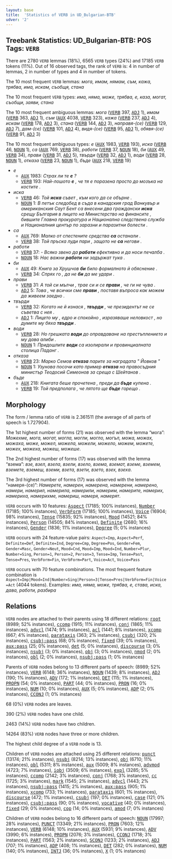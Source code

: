 ```yaml
---
layout: base
title:  'Statistics of VERB in UD_Bulgarian-BTB'
udver: '2'
---
```


## Treebank Statistics: UD_Bulgarian-BTB: POS Tags: `VERB`

There are 2780 `VERB` lemmas (18%), 6565 `VERB` types (24%) and 17185 `VERB` tokens (11%).
Out of 16 observed tags, the rank of `VERB` is: 4 in number of lemmas, 2 in number of types and 4 in number of tokens.

The 10 most frequent `VERB` lemmas: <em>мога, имам, нямам, съм, кажа, трябва, има, искам, съобщя, стана</em>

The 10 most frequent `VERB` types:  <em>има, няма, може, трябва, е, каза, могат, съобщи, заяви, стана</em>

The 10 most frequent ambiguous lemmas: <em>мога</em> (<tt><a href="bg_btb-pos-VERB.html">VERB</a></tt> 397, <tt><a href="bg_btb-pos-ADJ.html">ADJ</a></tt> 1), <em>имам</em> (<tt><a href="bg_btb-pos-VERB.html">VERB</a></tt> 363, <tt><a href="bg_btb-pos-ADJ.html">ADJ</a></tt> 1), <em>съм</em> (<tt><a href="bg_btb-pos-AUX.html">AUX</a></tt> 4038, <tt><a href="bg_btb-pos-VERB.html">VERB</a></tt> 323), <em>кажа</em> (<tt><a href="bg_btb-pos-VERB.html">VERB</a></tt> 237, <tt><a href="bg_btb-pos-ADJ.html">ADJ</a></tt> 4), <em>искам</em> (<tt><a href="bg_btb-pos-VERB.html">VERB</a></tt> 178, <tt><a href="bg_btb-pos-ADJ.html">ADJ</a></tt> 3), <em>стана</em> (<tt><a href="bg_btb-pos-VERB.html">VERB</a></tt> 144, <tt><a href="bg_btb-pos-ADJ.html">ADJ</a></tt> 3), <em>направя-(се)</em> (<tt><a href="bg_btb-pos-VERB.html">VERB</a></tt> 129, <tt><a href="bg_btb-pos-ADJ.html">ADJ</a></tt> 7), <em>дам-(се)</em> (<tt><a href="bg_btb-pos-VERB.html">VERB</a></tt> 101, <tt><a href="bg_btb-pos-ADJ.html">ADJ</a></tt> 4), <em>видя-(се)</em> (<tt><a href="bg_btb-pos-VERB.html">VERB</a></tt> 95, <tt><a href="bg_btb-pos-ADJ.html">ADJ</a></tt> 1), <em>обявя-(се)</em> (<tt><a href="bg_btb-pos-VERB.html">VERB</a></tt> 91, <tt><a href="bg_btb-pos-ADJ.html">ADJ</a></tt> 3)

The 10 most frequent ambiguous types:  <em>е</em> (<tt><a href="bg_btb-pos-AUX.html">AUX</a></tt> 1983, <tt><a href="bg_btb-pos-VERB.html">VERB</a></tt> 193), <em>иска</em> (<tt><a href="bg_btb-pos-VERB.html">VERB</a></tt> 46, <tt><a href="bg_btb-pos-NOUN.html">NOUN</a></tt> 1), <em>са</em> (<tt><a href="bg_btb-pos-AUX.html">AUX</a></tt> 769, <tt><a href="bg_btb-pos-VERB.html">VERB</a></tt> 38), <em>работи</em> (<tt><a href="bg_btb-pos-VERB.html">VERB</a></tt> 37, <tt><a href="bg_btb-pos-NOUN.html">NOUN</a></tt> 18), <em>би</em> (<tt><a href="bg_btb-pos-AUX.html">AUX</a></tt> 49, <tt><a href="bg_btb-pos-VERB.html">VERB</a></tt> 34), <em>прави</em> (<tt><a href="bg_btb-pos-VERB.html">VERB</a></tt> 31, <tt><a href="bg_btb-pos-ADJ.html">ADJ</a></tt> 5), <em>твърди</em> (<tt><a href="bg_btb-pos-VERB.html">VERB</a></tt> 32, <tt><a href="bg_btb-pos-ADJ.html">ADJ</a></tt> 1), <em>води</em> (<tt><a href="bg_btb-pos-VERB.html">VERB</a></tt> 28, <tt><a href="bg_btb-pos-NOUN.html">NOUN</a></tt> 1), <em>отказа</em> (<tt><a href="bg_btb-pos-VERB.html">VERB</a></tt> 23, <tt><a href="bg_btb-pos-NOUN.html">NOUN</a></tt> 1), <em>бъде</em> (<tt><a href="bg_btb-pos-AUX.html">AUX</a></tt> 218, <tt><a href="bg_btb-pos-VERB.html">VERB</a></tt> 19)


* <em>е</em>
  * <tt><a href="bg_btb-pos-AUX.html">AUX</a></tt> 1983: <em>Страх ли те <b>е</b> ?</em>
  * <tt><a href="bg_btb-pos-VERB.html">VERB</a></tt> 193: <em>Най-лошото <b>е</b> , че тя е поразена просто до мозъка на костите .</em>
* <em>иска</em>
  * <tt><a href="bg_btb-pos-VERB.html">VERB</a></tt> 46: <em>Той <b>иска</b> съвет , към кого да се обърне .</em>
  * <tt><a href="bg_btb-pos-NOUN.html">NOUN</a></tt> 1: <em>В петък следобед в съда в канадския град Ванкувър и американския Саут Бент са внесени два граждански <b>иска</b> срещу България в лицето на Министерство на финансите , бившите Главна прокуратура и Национална следствена служба и Националния център по заразни и паразитни болести .</em>
* <em>са</em>
  * <tt><a href="bg_btb-pos-AUX.html">AUX</a></tt> 769: <em>Малко от спестените средства <b>са</b> останали .</em>
  * <tt><a href="bg_btb-pos-VERB.html">VERB</a></tt> 38: <em>Той пръска луди пари , защото не <b>са</b> негови .</em>
* <em>работи</em>
  * <tt><a href="bg_btb-pos-VERB.html">VERB</a></tt> 37: <em>- Всяко звено да <b>работи</b> ефективно и да носи печалба .</em>
  * <tt><a href="bg_btb-pos-NOUN.html">NOUN</a></tt> 18: <em>Нас важни <b>работи</b> ни задържат тука .</em>
* <em>би</em>
  * <tt><a href="bg_btb-pos-AUX.html">AUX</a></tt> 49: <em>Книга за Хрушчов <b>би</b> било формалното й обяснение .</em>
  * <tt><a href="bg_btb-pos-VERB.html">VERB</a></tt> 34: <em>Спрях го , да не <b>би</b> да ме удари .</em>
* <em>прави</em>
  * <tt><a href="bg_btb-pos-VERB.html">VERB</a></tt> 31: <em>А той си мълчи , трае си и се <b>прави</b> , че ги не чува .</em>
  * <tt><a href="bg_btb-pos-ADJ.html">ADJ</a></tt> 5: <em>Това , че всички сме <b>прави</b> , поставя въпроса как можем да живеем заедно .</em>
* <em>твърди</em>
  * <tt><a href="bg_btb-pos-VERB.html">VERB</a></tt> 32: <em>Когато не й изнася , <b>твърди</b> , че президентът не се съветва с нея .</em>
  * <tt><a href="bg_btb-pos-ADJ.html">ADJ</a></tt> 1: <em>Лицето му , едро и спокойно , изразяваше неловкост , но думите му бяха <b>твърди</b> .</em>
* <em>води</em>
  * <tt><a href="bg_btb-pos-VERB.html">VERB</a></tt> 28: <em>Но грешката <b>води</b> до оправдаване на престъплението и му дава алиби .</em>
  * <tt><a href="bg_btb-pos-NOUN.html">NOUN</a></tt> 1: <em>Придошлите <b>води</b> са изолирали и провинциалната столица Паданг .</em>
* <em>отказа</em>
  * <tt><a href="bg_btb-pos-VERB.html">VERB</a></tt> 23: <em>Марко Семов <b>отказа</b> парите за наградата " Йовков "</em>
  * <tt><a href="bg_btb-pos-NOUN.html">NOUN</a></tt> 1: <em>Узунова посочи като пример <b>отказа</b> на правосъдния министър Теодосий Симеонов за среща с Шейтанов .</em>
* <em>бъде</em>
  * <tt><a href="bg_btb-pos-AUX.html">AUX</a></tt> 218: <em>Книгата беше прочетена , преди да <b>бъде</b> купена .</em>
  * <tt><a href="bg_btb-pos-VERB.html">VERB</a></tt> 19: <em>Той предполага , че лятото ще <b>бъде</b> горещо .</em>

## Morphology

The form / lemma ratio of `VERB` is 2.361511 (the average of all parts of speech is 1.727904).

The 1st highest number of forms (21) was observed with the lemma “мога”: <em>Можехме, мога, могат, могла, могли, могло, могъл, можа, можах, можаха, може, можел, можела, можели, можело, можем, можете, можех, можеха, можеш, можеше</em>.

The 2nd highest number of forms (17) was observed with the lemma “взема”: <em>взе, взел, взела, взели, взело, взема, вземат, вземе, вземем, вземете, вземеш, вземи, взета, взети, взето, взех, взеха</em>.

The 3rd highest number of forms (17) was observed with the lemma “намеря-(се)”: <em>Намерете, намерен, намерена, намерени, намерено, намери, намерил, намерила, намерили, намерим, намерите, намерих, намериха, намерихме, намериш, намеря, намерят</em>.

`VERB` occurs with 10 features: <tt><a href="bg_btb-feat-Aspect.html">Aspect</a></tt> (17185; 100% instances), <tt><a href="bg_btb-feat-Number.html">Number</a></tt> (17185; 100% instances), <tt><a href="bg_btb-feat-VerbForm.html">VerbForm</a></tt> (17185; 100% instances), <tt><a href="bg_btb-feat-Voice.html">Voice</a></tt> (16904; 98% instances), <tt><a href="bg_btb-feat-Tense.html">Tense</a></tt> (15835; 92% instances), <tt><a href="bg_btb-feat-Mood.html">Mood</a></tt> (14521; 84% instances), <tt><a href="bg_btb-feat-Person.html">Person</a></tt> (14505; 84% instances), <tt><a href="bg_btb-feat-Definite.html">Definite</a></tt> (2680; 16% instances), <tt><a href="bg_btb-feat-Gender.html">Gender</a></tt> (1836; 11% instances), <tt><a href="bg_btb-feat-Degree.html">Degree</a></tt> (5; 0% instances)

`VERB` occurs with 24 feature-value pairs: `Aspect=Imp`, `Aspect=Perf`, `Definite=Def`, `Definite=Ind`, `Degree=Cmp`, `Degree=Pos`, `Gender=Fem`, `Gender=Masc`, `Gender=Neut`, `Mood=Cnd`, `Mood=Imp`, `Mood=Ind`, `Number=Plur`, `Number=Sing`, `Person=1`, `Person=2`, `Person=3`, `Tense=Imp`, `Tense=Past`, `Tense=Pres`, `VerbForm=Fin`, `VerbForm=Part`, `Voice=Act`, `Voice=Pass`

`VERB` occurs with 70 feature combinations.
The most frequent feature combination is `Aspect=Imp|Mood=Ind|Number=Sing|Person=3|Tense=Pres|VerbForm=Fin|Voice=Act` (4044 tokens).
Examples: <em>има, няма, може, трябва, е, става, иска, дава, работи, разбира</em>


## Relations

`VERB` nodes are attached to their parents using 18 different relations: <tt><a href="bg_btb-dep-root.html">root</a></tt> (8989; 52% instances), <tt><a href="bg_btb-dep-ccomp.html">ccomp</a></tt> (1915; 11% instances), <tt><a href="bg_btb-dep-conj.html">conj</a></tt> (1865; 11% instances), <tt><a href="bg_btb-dep-advcl.html">advcl</a></tt> (1474; 9% instances), <tt><a href="bg_btb-dep-acl.html">acl</a></tt> (1441; 8% instances), <tt><a href="bg_btb-dep-xcomp.html">xcomp</a></tt> (667; 4% instances), <tt><a href="bg_btb-dep-parataxis.html">parataxis</a></tt> (363; 2% instances), <tt><a href="bg_btb-dep-csubj.html">csubj</a></tt> (320; 2% instances), <tt><a href="bg_btb-dep-csubj-pass.html">csubj:pass</a></tt> (68; 0% instances), <tt><a href="bg_btb-dep-fixed.html">fixed</a></tt> (39; 0% instances), <tt><a href="bg_btb-dep-aux-pass.html">aux:pass</a></tt> (25; 0% instances), <tt><a href="bg_btb-dep-det.html">det</a></tt> (5; 0% instances), <tt><a href="bg_btb-dep-discourse.html">discourse</a></tt> (3; 0% instances), <tt><a href="bg_btb-dep-nsubj.html">nsubj</a></tt> (3; 0% instances), <tt><a href="bg_btb-dep-obj.html">obj</a></tt> (3; 0% instances), <tt><a href="bg_btb-dep-nmod.html">nmod</a></tt> (2; 0% instances), <tt><a href="bg_btb-dep-obl.html">obl</a></tt> (2; 0% instances), <tt><a href="bg_btb-dep-nsubj-pass.html">nsubj:pass</a></tt> (1; 0% instances)

Parents of `VERB` nodes belong to 13 different parts of speech:  (8989; 52% instances), <tt><a href="bg_btb-pos-VERB.html">VERB</a></tt> (6148; 36% instances), <tt><a href="bg_btb-pos-NOUN.html">NOUN</a></tt> (1439; 8% instances), <tt><a href="bg_btb-pos-ADJ.html">ADJ</a></tt> (190; 1% instances), <tt><a href="bg_btb-pos-ADV.html">ADV</a></tt> (172; 1% instances), <tt><a href="bg_btb-pos-DET.html">DET</a></tt> (115; 1% instances), <tt><a href="bg_btb-pos-PROPN.html">PROPN</a></tt> (54; 0% instances), <tt><a href="bg_btb-pos-PART.html">PART</a></tt> (44; 0% instances), <tt><a href="bg_btb-pos-PRON.html">PRON</a></tt> (16; 0% instances), <tt><a href="bg_btb-pos-NUM.html">NUM</a></tt> (10; 0% instances), <tt><a href="bg_btb-pos-AUX.html">AUX</a></tt> (5; 0% instances), <tt><a href="bg_btb-pos-ADP.html">ADP</a></tt> (2; 0% instances), <tt><a href="bg_btb-pos-CCONJ.html">CCONJ</a></tt> (1; 0% instances)

68 (0%) `VERB` nodes are leaves.

390 (2%) `VERB` nodes have one child.

2463 (14%) `VERB` nodes have two children.

14264 (83%) `VERB` nodes have three or more children.

The highest child degree of a `VERB` node is 13.

Children of `VERB` nodes are attached using 25 different relations: <tt><a href="bg_btb-dep-punct.html">punct</a></tt> (13174; 21% instances), <tt><a href="bg_btb-dep-nsubj.html">nsubj</a></tt> (8214; 13% instances), <tt><a href="bg_btb-dep-obj.html">obj</a></tt> (6710; 11% instances), <tt><a href="bg_btb-dep-obl.html">obl</a></tt> (5311; 8% instances), <tt><a href="bg_btb-dep-aux.html">aux</a></tt> (5009; 8% instances), <tt><a href="bg_btb-dep-advmod.html">advmod</a></tt> (4723; 7% instances), <tt><a href="bg_btb-dep-iobj.html">iobj</a></tt> (3509; 6% instances), <tt><a href="bg_btb-dep-expl.html">expl</a></tt> (3285; 5% instances), <tt><a href="bg_btb-dep-ccomp.html">ccomp</a></tt> (2142; 3% instances), <tt><a href="bg_btb-dep-conj.html">conj</a></tt> (1768; 3% instances), <tt><a href="bg_btb-dep-cc.html">cc</a></tt> (1725; 3% instances), <tt><a href="bg_btb-dep-mark.html">mark</a></tt> (1545; 2% instances), <tt><a href="bg_btb-dep-advcl.html">advcl</a></tt> (1443; 2% instances), <tt><a href="bg_btb-dep-nsubj-pass.html">nsubj:pass</a></tt> (1415; 2% instances), <tt><a href="bg_btb-dep-aux-pass.html">aux:pass</a></tt> (905; 1% instances), <tt><a href="bg_btb-dep-xcomp.html">xcomp</a></tt> (733; 1% instances), <tt><a href="bg_btb-dep-parataxis.html">parataxis</a></tt> (601; 1% instances), <tt><a href="bg_btb-dep-discourse.html">discourse</a></tt> (472; 1% instances), <tt><a href="bg_btb-dep-csubj.html">csubj</a></tt> (197; 0% instances), <tt><a href="bg_btb-dep-case.html">case</a></tt> (121; 0% instances), <tt><a href="bg_btb-dep-csubj-pass.html">csubj:pass</a></tt> (90; 0% instances), <tt><a href="bg_btb-dep-vocative.html">vocative</a></tt> (40; 0% instances), <tt><a href="bg_btb-dep-fixed.html">fixed</a></tt> (29; 0% instances), <tt><a href="bg_btb-dep-cop.html">cop</a></tt> (14; 0% instances), <tt><a href="bg_btb-dep-amod.html">amod</a></tt> (7; 0% instances)

Children of `VERB` nodes belong to 16 different parts of speech: <tt><a href="bg_btb-pos-NOUN.html">NOUN</a></tt> (17997; 28% instances), <tt><a href="bg_btb-pos-PUNCT.html">PUNCT</a></tt> (13349; 21% instances), <tt><a href="bg_btb-pos-PRON.html">PRON</a></tt> (7603; 12% instances), <tt><a href="bg_btb-pos-VERB.html">VERB</a></tt> (6148; 10% instances), <tt><a href="bg_btb-pos-AUX.html">AUX</a></tt> (5931; 9% instances), <tt><a href="bg_btb-pos-ADV.html">ADV</a></tt> (3990; 6% instances), <tt><a href="bg_btb-pos-PROPN.html">PROPN</a></tt> (2076; 3% instances), <tt><a href="bg_btb-pos-CCONJ.html">CCONJ</a></tt> (1718; 3% instances), <tt><a href="bg_btb-pos-PART.html">PART</a></tt> (1563; 2% instances), <tt><a href="bg_btb-pos-SCONJ.html">SCONJ</a></tt> (1233; 2% instances), <tt><a href="bg_btb-pos-ADJ.html">ADJ</a></tt> (707; 1% instances), <tt><a href="bg_btb-pos-ADP.html">ADP</a></tt> (408; 1% instances), <tt><a href="bg_btb-pos-DET.html">DET</a></tt> (282; 0% instances), <tt><a href="bg_btb-pos-NUM.html">NUM</a></tt> (140; 0% instances), <tt><a href="bg_btb-pos-INTJ.html">INTJ</a></tt> (36; 0% instances), <tt><a href="bg_btb-pos-X.html">X</a></tt> (1; 0% instances)

